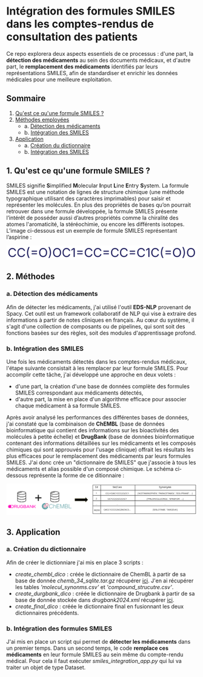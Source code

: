 # Intégration des formules SMILES dans les comptes-rendus de consultation des patients

Ce repo explorera deux aspects essentiels de ce processus : d'une
part, la **détection des médicaments** au sein des documents médicaux, et d'autre part, le **remplacement des médicaments** identifiés par leurs représentations SMILES, afin de standardiser et enrichir les données médicales pour une meilleure exploitation.

## Sommaire

1. [Qu'est ce qu'une formule SMILES ?](#1-quest-ce-quune-formule-smiles-)
2. [Méthodes employées](#2-méthodes)
    - a. [Détection des médicaments](#a-détection-des-médicaments)
    - b. [Intégration des SMILES](#b-intégration-des-smiles)
3. [Application](#3-application)
    - a. [Création du dictionnaire](#a-création-du-dictionnaire)
    - b. [Intégration des SMILES](#b-intégration-des-formules-smiles) 


## 1. Qu'est ce qu'une formule SMILES ?

SMILES signifie **S**implified **M**olecular **I**nput **L**ine **E**ntry **S**ystem. La formule SMILES est une notation de lignes de structure chimique (une méthode typographique utilisant des caractères imprimables) pour saisir et représenter les molécules. En plus des propriétés de bases qu’on pourrait retrouver dans une formule développée, la formule SMILES présente l’intérêt de
posséder aussi d’autres propriétés comme la chiralité des atomes l'aromaticité, la stéréochimie, ou encore les différents isotopes. L’image ci-dessous est un exemple de formule SMILES représentant
l’aspirine : 

![Formule SMILES de l'aspirine](./images/aspirine_smiles.png)

## 2. Méthodes

### a. Détection des médicaments

Afin de détecter les médicaments, j'ai utilisé l'outil **EDS-NLP** provenant de Spacy. Cet outil est un framework collaboratif de NLP qui vise à extraire des informations à partir de notes cliniques en français. Au cœur du système, il s'agit d'une collection de composants ou de pipelines, qui sont soit des fonctions basées sur des règles, soit des modules d'apprentissage profond.

### b. Intégration des SMILES
Une fois les médicaments détectés dans les comptes-rendus médicaux, l'étape suivante consistait à les remplacer par leur formule SMILES. Pour accomplir cette tâche, j'ai développé une approche en deux volets : 
- d'une part, la création d'une base de données complète des formules SMILES correspondant aux médicaments détectés,
- d'autre part, la mise en place d'un algorithme efficace pour associer chaque médicament à sa formule SMILES.

Après avoir analysé les performances des différentes bases de données, j'ai constaté que la combinaison de **ChEMBL** (base de données bioinformatique qui contient des informations sur
les bioactivités des molécules à petite échelle) et **DrugBank** (base de données bioinformatique contenant des informations détaillées sur les médicaments et les composés chimiques qui sont approuvés pour l'usage clinique) offrait les résultats les plus efficaces pour le remplacement des médicaments par leurs formules SMILES. J'ai donc crée un "dictionnaire de SMILES" que j'associe à tous les médicaments et alias possible d'un composé chimique. Le schéma ci-dessous représente la forme de ce ditionnaire :  

![Dictionnaire des SMILES](./images/dictionnaire_smiles.png)

## 3. Application

### a. Création du dictionnaire
Afin de créer le dictionniare j'ai mis en place 3 scripts : 

- *create_chembl_dico* : créée le dictionnaire de ChemBL à partir de sa base de donnée *chemb_34_sqlite.tar.gz* récupérer [ici](https://ftp.ebi.ac.uk/pub/databases/chembl/ChEMBLdb/latest/). J'en ai récupérer les tables *'molecul_synonms.csv'* et *'compound_strucutre.csv'*. 
- *create_durgbank_dico* : créée le dictionnaire de Drugbank à partir de sa base de donnée stockée dans *drugbank2024.xml* récupérer [ici](https://go.drugbank.com/releases/latest?_gl=1*yklr9l*_up*MQ..*_ga*MzQ1MzM2NDIzLjE3MjY0OTUyODE.*_ga_DDLJ7EEV9M*MTcyNjQ5NTI3OC4xLjAuMTcyNjQ5NTI3OC4wLjAuMA..#full).
- *create_final_dico* : créée le dictionnaire final en fusionnant les deux dictionnaires précédents.

### b. Intégration des formules SMILES
J'ai mis en place un script qui permet de **détecter les médicaments** dans un premier temps. Dans un second temps, le code **remplace ces médicaments** en leur formule SMILES au sein même du compte-rendu médical. Pour cela il faut exécuter *smiles_integration_app.py* qui lui va traiter un objet de type Dataset.


